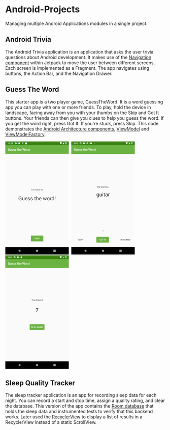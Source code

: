 # Android-Projects

Managing multiple Android Applications modules in a single project.

## Android Trivia
The Android Trivia application is an application that asks the user trivia questions about Android
development. It makes use of the [Navigation component](https://developer.android.com/guide/navigation) within Jetpack to move the user between
different screens. Each screen is implemented as a Fragment. The app navigates using buttons, the Action Bar, and the Navigation Drawer.

## Guess The Word
This starter app is a two player game, GuessTheWord. It is a word guessing app you can play with one or more friends.
To play, hold the device in landscape, facing away from you with your thumbs on the Skip and Got It buttons.
Your friends can then give you clues to help you guess the word. If you get the word right, press Got It. If you're stuck, press Skip.
This code demonstrates the [Android Architecture components](https://developer.android.com/jetpack/guide), [ViewModel](https://developer.android.com/topic/libraries/architecture/viewmodel) and [ViewModelFactory](https://developer.android.com/reference/android/arch/lifecycle/ViewModelProvider.Factory).

<img src="screenshots/guessWord1.png" alt="title_screen" width="200"/>&nbsp; <img src="screenshots/guessWord2.png" alt="game_screen" width="200"/>&nbsp; <img src="screenshots/guessWord3.png" alt="score_screen" width="200"/>

## Sleep Quality Tracker
The sleep tracker application is an app for recording sleep data for each night.  You can record a start and stop time, assign a quality rating, and clear the database.
This version of the app contains the [Room database](https://developer.android.com/training/data-storage/room) that holds the sleep data and instrumented tests to verify that this backend works.
Later used the [RecyclerView](https://developer.android.com/guide/topics/ui/layout/recyclerview) to display a list of results in a RecyclerView instead of a static ScrollView.
